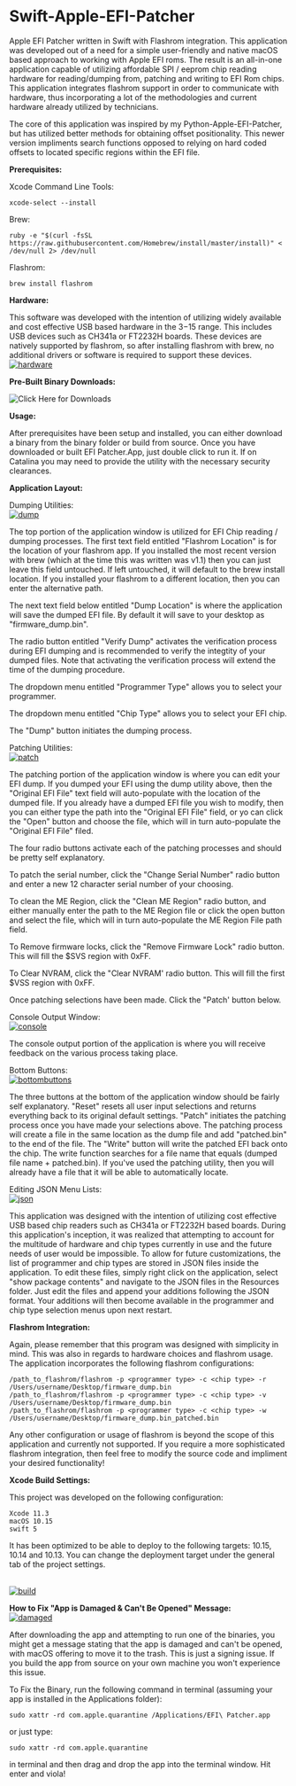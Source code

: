 # Swift-Apple-EFI-Patcher
Apple EFI Patcher written in Swift with Flashrom integration. This application was developed out of a need for a simple user-friendly and native macOS based approach to working with Apple EFI roms. The result is an all-in-one application capable of utilizing affordable SPI / eeprom chip reading hardware for reading/dumping from, patching and writing to EFI Rom chips. This application integrates flashrom support in order to communicate with hardware, thus incorporating a lot of the methodologies and current hardware already utilized by technicians.

The core of this application was inspired by my Python-Apple-EFI-Patcher, but has utilized better methods for obtaining offset positionality. This newer version impliments search functions opposed to relying on hard coded offsets to located specific regions within the EFI file.


__Prerequisites:__

Xcode Command Line Tools:
```
xcode-select --install
```

Brew:
```
ruby -e "$(curl -fsSL https://raw.githubusercontent.com/Homebrew/install/master/install)" < /dev/null 2> /dev/null
```

Flashrom:
```
brew install flashrom
```


__Hardware:__

This software was developed with the intention of utilizing widely available and cost effective USB based hardware in the $3-$15 range. This includes USB devices such as CH341a or FT2232H boards. These devices are natively supported by flashrom, so after installing flashrom with brew, no additional drivers or software is required to support these devices.
<br><a href="https://ibb.co/SBhq43B"><img src="https://i.ibb.co/njHhNLj/hardware.jpg" alt="hardware" border="0" /></a>


__Pre-Built Binary Downloads:__

![Click Here for Downloads](https://github.com/sadponyguerillaboy/Swift-Apple-EFI-Patcher/tree/master/binaries)


__Usage:__

After prerequisites have been setup and installed, you can either download a binary from the binary folder or build from source. Once you have downloaded or built EFI Patcher.App, just double click to run it. If on Catalina you may need to provide the utility with the necessary security clearances.


__Application Layout:__


Dumping Utilities:
<br><a href="https://ibb.co/GTLDQ6M"><img src="https://i.ibb.co/nCvyMG1/dump.jpg" alt="dump" border="0" /></a><br>

The top portion of the application window is utilized for EFI Chip reading / dumping processes. The first text field entitled "Flashrom Location" is for the location of your flashrom app. If you installed the most recent version with brew (which at the time this was written was v1.1) then you can just leave this field untouched. If left untouched, it will default to the brew install location. If you installed your flashrom to a different location, then you can enter the alternative path.

The next text field below entitled "Dump Location" is where the application will save the dumped EFI file. By default it will save to your desktop as "firmware_dump.bin".

The radio button entitled "Verify Dump" activates the verification process during EFI dumping and is recommended to verify the integtity of your dumped files. Note that activating the verification process will extend the time of the dumping procedure.

The dropdown menu entitled "Programmer Type" allows you to select your programmer.

The dropdown menu entitled "Chip Type" allows you to select your EFI chip.

The "Dump" button initiates the dumping process.


Patching Utilities:
<br><a href="https://ibb.co/Tbh1zC6"><img src="https://i.ibb.co/HxgCmJ6/patch.jpg" alt="patch" border="0" /></a>

The patching portion of the application window is where you can edit your EFI dump. If you dumped your EFI using the dump utility above, then the "Original EFI File" text field will auto-populate with the location of the dumped file. If you already have a dumped EFI file you wish to modify, then you can either type the path into the "Original EFI File" field, or yo can click the "Open" button and choose the file, which will in turn auto-populate the "Original EFI File" filed.

The four radio buttons activate each of the patching processes and should be pretty self explanatory.

To patch the serial number, click the "Change Serial Number" radio button and enter a new 12 character serial number of your choosing.

To clean the ME Region, click the "Clean ME Region" radio button, and either manually enter the path to the ME Region file or click the open button and select the file, which will in turn auto-populate the ME Region File path field.

To Remove firmware locks, click the "Remove Firmware Lock" radio button. This will fill the $SVS region with 0xFF.

To Clear NVRAM, click the "Clear NVRAM' radio button. This will fill the first $VSS region with 0xFF.

Once patching selections have been made. Click the "Patch' button below.


Console Output Window:
<br><a href="https://ibb.co/HCp7kPN"><img src="https://i.ibb.co/3vY1LFf/console.jpg" alt="console" border="0" /></a>

The console output portion of the application is where you will receive feedback on the various process taking place. 


Bottom Buttons:
<br><a href="https://ibb.co/tMCDQcV"><img src="https://i.ibb.co/Y7jhP8H/bottombuttons.jpg" alt="bottombuttons" border="0" /></a>

The three buttons at the bottom of the application window should be fairly self explanatory. "Reset" resets all user input selections and returns everything back to its original default settings. "Patch" initiates the patching process once you have made your selections above. The patching process will create a file in the same location as the dump file and add "patched.bin" to the end of the file. The "Write" button will write the patched EFI back onto the chip. The write function searches for a file name that equals (dumped file name + patched.bin). If you've used the patching utility, then you will already have a file that it will be able to automatically locate.

Editing JSON Menu Lists:
<br><a href="https://imgbb.com/"><img src="https://i.ibb.co/xgKTGNn/json.jpg" alt="json" border="0" /></a>

This application was designed with the intention of utilizing cost effective USB based chip readers such as CH341a or FT2232H based boards. During this application's inception, it was realized that attempting to account for the multitude of hardware and chip types currently in use and the future needs of user would be impossible. To allow for future customizations, the list of programmer and chip types are stored in JSON files inside the application. To edit these files, simply right click on the application, select "show package contents" and navigate to the JSON files in the Resources folder. Just edit the files and append your additions following the JSON format. Your additions will then become available in the programmer and chip type selection menus upon next restart.


__Flashrom Integration:__

Again, please remember that this program was designed with simplicity in mind. This was also in regards to hardware choices and flashrom usage. The application incorporates the following flashrom configurations:

```
/path_to_flashrom/flashrom -p <programmer type> -c <chip type> -r /Users/username/Desktop/firmware_dump.bin
/path_to_flashrom/flashrom -p <programmer type> -c <chip type> -v /Users/username/Desktop/firmware_dump.bin 
/path_to_flashrom/flashrom -p <programmer type> -c <chip type> -w /Users/username/Desktop/firmware_dump.bin_patched.bin
```

Any other configuration or usage of flashrom is beyond the scope of this application and currently not supported. If you require a more sophisticated flashrom integration, then feel free to modify the source code and impliment your desired functionality!


__Xcode Build Settings:__

This project was developed on the following configuration:
```
Xcode 11.3
macOS 10.15
swift 5
```
It has been optimized to be able to deploy to the following targets: 10.15, 10.14 and 10.13. You can change the deployment target under the general tab of the project settings.

<br><a href="https://ibb.co/MNH1F6S"><img src="https://i.ibb.co/F71YRV3/build.jpg" alt="build" border="0" /></a>


__How to Fix "App is Damaged & Can't Be Opened" Message:__
<br><a href="https://imgbb.com/"><img src="https://i.ibb.co/48B6tc7/damaged.jpg" alt="damaged" border="0" /></a>

After downloading the app and attempting to run one of the binaries, you might get a message stating that the app is damaged and can't be opened, with macOS offering to move it to the trash. This is just a signing issue. If you build the app from source on your own machine you won't experience this issue.

To Fix the Binary, run the following command in terminal (assuming your app is installed in the Applications folder):
```
sudo xattr -rd com.apple.quarantine /Applications/EFI\ Patcher.app
```

or just type:
```
sudo xattr -rd com.apple.quarantine 
```
in terminal and then drag and drop the app into the terminal window. Hit enter and viola!
